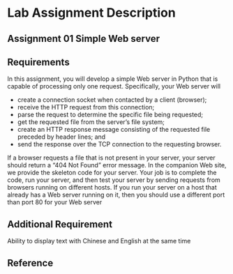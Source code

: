 # Lab Assignment Description

## Assignment 01 Simple Web server

## Requirements

In this assignment, you will develop a simple Web server in Python that is capable of processing only one request. Specifically, your Web server will

- create a connection socket when contacted by a client (browser);
- receive the HTTP request from this connection;
- parse the request to determine the specific file being requested;
- get the requested file from the server’s file system;
- create an HTTP response message consisting of the requested file preceded by header lines; and
- send the response over the TCP connection to the requesting browser.

If a browser requests a file that is not present in your server, your server should return a “404 Not Found” error message. In the companion Web site, we provide the skeleton code for your server. Your job is to complete the code, run your server, and then test your server by sending requests from browsers running on different hosts. If you run your server on a host that already has a Web server running on it, then you should use a different port than port 80 for your Web server

## Additional Requirement

Ability to display text with Chinese and English at the same time

## Reference